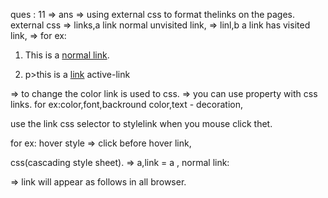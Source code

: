 ques : 11
=> ans
=> using external css to format thelinks on the pages.
external css 
=> links,a link normal unvisited link,
=> linl,b a link has visited link,
=> for ex:
1) <p>This is a <a href="#">normal link</a>.</p>
2) p>this is a <a href="#">link</a> active-link</p>

=> to change the color link is used to css.
=> you can use property with css links.
  for ex:color,font,backround color,text - decoration,
  
  use the link css selector to stylelink when you mouse click thet.

   for ex: hover style => click before hover link,

   css(cascading style sheet).
   => a,link 
   = a , normal link:

   => link will appear as follows in all browser.


